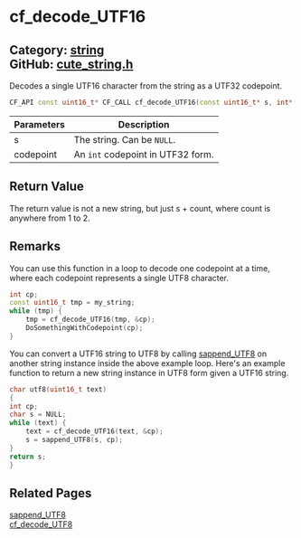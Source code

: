 [](../header.md ':include')

# cf_decode_UTF16

Category: [string](/api_reference?id=string)  
GitHub: [cute_string.h](https://github.com/RandyGaul/cute_framework/blob/master/include/cute_string.h)  
---

Decodes a single UTF16 character from the string as a UTF32 codepoint.

```cpp
CF_API const uint16_t* CF_CALL cf_decode_UTF16(const uint16_t* s, int* codepoint);
```

Parameters | Description
--- | ---
s | The string. Can be `NULL`.
codepoint | An `int` codepoint in UTF32 form.

## Return Value

The return value is not a new string, but just s + count, where count is anywhere from 1 to 2.

## Remarks

You can use this function in a loop to decode one codepoint at a time, where each codepoint
represents a single UTF8 character.

```cpp
int cp;
const uint16_t tmp = my_string;
while (tmp) {
    tmp = cf_decode_UTF16(tmp, &cp);
    DoSomethingWithCodepoint(cp);
}
```

You can convert a UTF16 string to UTF8 by calling [sappend_UTF8](/string/sappend_utf8.md) on another string
instance inside the above example loop. Here's an example function to return a new string
instance in UTF8 form given a UTF16 string.

```cpp
char utf8(uint16_t text)
{
int cp;
char s = NULL;
while (text) {
    text = cf_decode_UTF16(text, &cp);
    s = sappend_UTF8(s, cp);
}
return s;
}
```

## Related Pages

[sappend_UTF8](/string/sappend_utf8.md)  
[cf_decode_UTF8](/string/cf_decode_utf8.md)  
